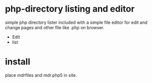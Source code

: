 php-directory listing and editor
==============================

simple php directory lister included with a simple file editor for edit and change pages and other file like .php on browser.

- Edit 
- list


install
==============================

place mdrfiles and mdr.php5 in site.
